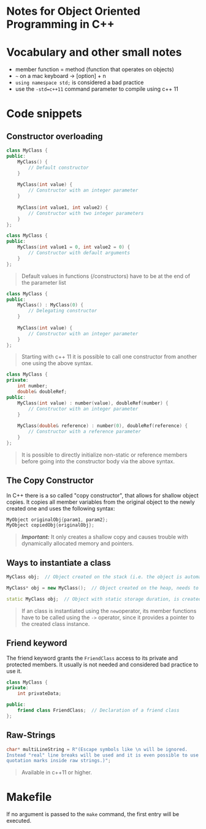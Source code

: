 # Notes for Object Oriented Programming in C++

# Vocabulary and other small notes
- member function = method (function that operates on objects)
- `~` on a mac keyboard -> [option] + n
- `using namespace std;` is considered a bad practice
- use the `-std=c++11` command parameter to compile using c++ 11

# Code snippets

## Constructor overloading
```c++
class MyClass {
public:
    MyClass() {
        // Default constructor
    }
    
    MyClass(int value) {
        // Constructor with an integer parameter
    }
    
    MyClass(int value1, int value2) {
        // Constructor with two integer parameters
    }
};
```

```c++
class MyClass {
public:
    MyClass(int value1 = 0, int value2 = 0) {
        // Constructor with default arguments
    }
};
```
> Default values in functions (/constructors) have to be at the end of the parameter list

```c++
class MyClass {
public:
    MyClass() : MyClass(0) {
        // Delegating constructor
    }
    
    MyClass(int value) {
        // Constructor with an integer parameter
    }
};
```
> Starting with c++ 11 it is possible to call one constructor from another one using the above syntax.

```c++
class MyClass {
private:
    int number;
    double& doubleRef;
public:
    MyClass(int value) : number(value), doubleRef(number) {
        // Constructor with an integer parameter
    }
    
    MyClass(double& reference) : number(0), doubleRef(reference) {
        // Constructor with a reference parameter
    }
};

```
> It is possible to directly initialize non-static or reference members before going into the constructor body via the above syntax.

## The Copy Constructor
In C++ there is a so called "copy constructor", that allows for shallow object copies. It copies all member variables from the original object to the newly created one and uses the following syntax:
```c++
MyObject originalObj{param1, param2};
MyObject copiedObj{originalObj};
```
>***Important:*** It only creates a shallow copy and causes trouble with dynamically allocated memory and pointers.

## Ways to instantiate a class
```c++
MyClass obj;  // Object created on the stack (i.e. the object is automatically deleted after leaving its scope)

MyClass* obj = new MyClass();  // Object created on the heap, needs to be deleted()

static MyClass obj;  // Object with static storage duration, is created once the program starts and remains in memory until program terminates
```
> If an class is instantiated using the `new`operator, its member functions have to be called using the `->` operator, since it provides a pointer to the created class instance.

## Friend keyword
The friend keyword grants the `FriendClass` access to its private and protected members. It usually is not needed and considered bad practice to use it.
```c++
class MyClass {
private:
    int privateData;

public:
    friend class FriendClass;  // Declaration of a friend class
};

```

## Raw-Strings

```c++
char* multiLineString = R"(Escape symbols like \n will be ignored.
Instead "real" line breaks will be used and it is even possible to use 
quotation marks inside raw strings.)";
```
>Available in c++11 or higher.

# Makefile
If no argument is passed to the `make` command, the first entry will be executed.